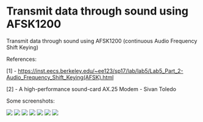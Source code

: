 # Transmit data through sound using AFSK1200
Transmit data through sound using AFSK1200 (continuous Audio Frequency Shift Keying)

References:

[1] - https://inst.eecs.berkeley.edu/~ee123/sp17/lab/lab5/Lab5_Part_2-Audio_Frequency_Shift_Keying(AFSK).html

[2] - A high-performance sound-card AX.25 Modem - Sivan Toledo

Some screenshots:

![](https://user-images.githubusercontent.com/20016033/33012851-b64c7c1e-ce14-11e7-9629-328f1f67683a.PNG?raw=true "")
![](https://user-images.githubusercontent.com/20016033/33013007-22416b1e-ce15-11e7-9caa-2d29aa2df9dc.PNG?raw=true "")
![](https://user-images.githubusercontent.com/20016033/33013014-2677fde2-ce15-11e7-97a2-076d73edb457.PNG?raw=true "")
![](https://user-images.githubusercontent.com/20016033/33013015-27e17578-ce15-11e7-8d74-46fee8cf212c.PNG?raw=true "")
![](https://user-images.githubusercontent.com/20016033/33013017-29151efe-ce15-11e7-85ac-3c53513bfefe.PNG?raw=true "")
![](https://user-images.githubusercontent.com/20016033/33013020-2a2ae81e-ce15-11e7-83f2-a34faf7819a2.PNG?raw=true "")
![](https://user-images.githubusercontent.com/20016033/33013023-2b9e0474-ce15-11e7-96bb-ee54cb345837.PNG?raw=true "")
